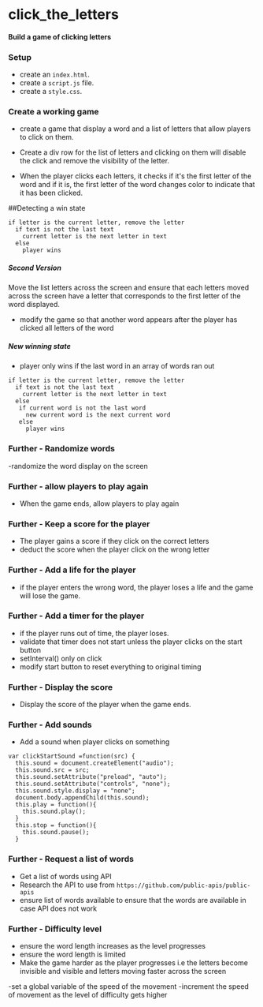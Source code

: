 # click_the_letters

#### Build a game of clicking letters

### Setup
- create an `index.html`.
- create a `script.js` file.
- create a `style.css`.

### Create a working game
- create a game that display a word and a list of letters that allow players to click on them.

- Create a div row for the list of letters and clicking on them will disable the click and remove the visibility of the letter.

- When the player clicks each letters, it checks if it's the first letter of the word and if it is, the first letter of the word changes color to indicate that it has been clicked.

##Detecting a win state

```
if letter is the current letter, remove the letter
  if text is not the last text
    current letter is the next letter in text
  else 
    player wins 
```

##### Second Version
Move the list letters across the screen and ensure that each letters moved across the screen have a letter that corresponds to the first letter of the word displayed. 


- modify the game so that another word appears after the player has clicked all letters of the word 

##### New winning state
- player only wins if the last word in an array of words ran out

```
if letter is the current letter, remove the letter
  if text is not the last text
    current letter is the next letter in text
  else 
   if current word is not the last word
     new current word is the next current word
   else 
     player wins 
```

### Further - Randomize words
-randomize the word display on the screen

### Further - allow players to play again
- When the game ends, allow players to play again

### Further - Keep a score for the player
- The player gains a score if they click on the correct letters
- deduct the score when the player click on the wrong letter

### Further - Add a life for the player
- if the player enters the wrong word, the player loses a life and the game will lose the game.

### Further - Add a timer for the player
- if the player runs out of time, the player loses.
- validate that timer does not start unless the player clicks on the start button 
- setInterval() only on click
- modify start button to reset everything to original timing

### Further - Display the score
- Display the score of the player when the game ends.

### Further - Add sounds 
- Add a sound when player clicks on something
```
var clickStartSound =function(src) {
  this.sound = document.createElement("audio");
  this.sound.src = src;
  this.sound.setAttribute("preload", "auto");
  this.sound.setAttribute("controls", "none");
  this.sound.style.display = "none";
  document.body.appendChild(this.sound);
  this.play = function(){
    this.sound.play();
  }
  this.stop = function(){
    this.sound.pause();
  }
  ```

### Further - Request a list of words
- Get a list of words using API
- Research the API to use from `https://github.com/public-apis/public-apis`
- ensure list of words available to ensure that the words are available in case API does not work

### Further - Difficulty level
- ensure the word length increases as the level progresses
- ensure the word length is limited
- Make the game harder as the player progresses i.e the letters become invisible and visible and letters moving faster across the screen

-set a global variable of the speed of the movement 
-increment the speed of movement as the level of difficulty gets higher